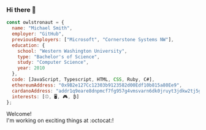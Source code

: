 ### Hi there 👋

```javascript
const owlstronaut = {
  name: "Michael Smith",
  employer: "GitHub",
  previousEmployers: ["Microsoft", "Cornerstone Systems NW"],
  education: {
    school: "Western Washington University",
    type: "Bachelor's of Science",
    study: "Computer Science",
    year: 2010
  },
  code: [JavaScript, Typescript, HTML, CSS, Ruby, C#],
  ethereumAddress: "0x9B2e127Cc12303b9123582d00Edf10b815a80Ee9",
  cardanoAddress: "addr1q9eare8dnpmcf7fg957g4vmsvarn6dk0jruyt3jdkw2tj5gtpscgakd32q30yzp4xehs3z5vt72z8xfavsug8mswkegsn5deqx",
  interests: [⚾, 🖥️, 🎮, ₿]
};
```

Welcome!  
I'm working on exciting things at :octocat:!  

<!--
**owlstronaut/owlstronaut** is a ✨ _special_ ✨ repository because its `README.md` (this file) appears on your GitHub profile.

Here are some ideas to get you started:

# - 🔭 I’m currently working on ...
- 🌱 I’m currently learning ...
- 👯 I’m looking to collaborate on ...
- 🤔 I’m looking for help with ...
- 💬 Ask me about ...
- 📫 How to reach me: ...
- 😄 Pronouns: ...
- ⚡ Fun fact: ...
-->
